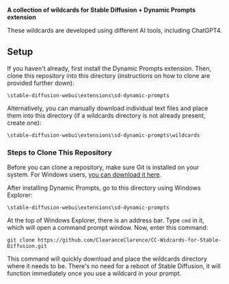 **A collection of wildcards for Stable Diffusion + Dynamic Prompts extension**

These wildcards are developed using different AI tools, including ChatGPT4.

## Setup

If you haven't already, first install the Dynamic Prompts extension. Then, clone this repository into this directory (instructions on how to clone are provided further down):

`\stable-diffusion-webui\extensions\sd-dynamic-prompts`

Alternatively, you can manually download individual text files and place them into this directory (if a wildcards directory is not already present, create one):

`\stable-diffusion-webui\extensions\sd-dynamic-prompts\wildcards`

### Steps to Clone This Repository

Before you can clone a repository, make sure Git is installed on your system. For Windows users, [you can download it here](https://gitforwindows.org/).

After installing Dynamic Prompts, go to this directory using Windows Explorer:

`\stable-diffusion-webui\extensions\sd-dynamic-prompts`

At the top of Windows Explorer, there is an address bar. Type `cmd` in it, which will open a command prompt window. Now, enter this command:

`git clone https://github.com/ClearanceClarence/CC-Widcards-for-Stable-Diffusion.git`

This command will quickly download and place the wildcards directory where it needs to be. There's no need for a reboot of Stable Diffusion, it will function immediately once you use a wildcard in your prompt.

